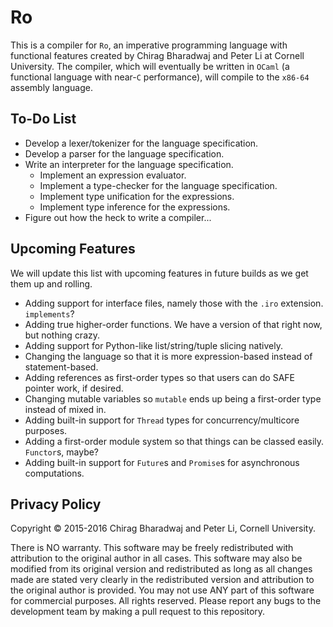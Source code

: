 # Ro
This is a compiler for `Ro`, an imperative programming language with functional features created by Chirag Bharadwaj and Peter Li at Cornell University. The compiler, which will eventually be written in `OCaml` (a functional language with near-`C` performance), will compile to the `x86-64` assembly language.          

To-Do List
----
* Develop a lexer/tokenizer for the language specification.
* Develop a parser for the language specification.
* Write an interpreter for the language specification.
  + Implement an expression evaluator.
  + Implement a type-checker for the language specification.
  + Implement type unification for the expressions.
  + Implement type inference for the expressions.
* Figure out how the heck to write a compiler...

Upcoming Features
----
We will update this list with upcoming features in future builds as we get them up and rolling.

* Adding support for interface files, namely those with the `.iro` extension. `implements`?
* Adding true higher-order functions. We have a version of that right now, but nothing crazy.
* Adding support for Python-like list/string/tuple slicing natively.
* Changing the language so that it is more expression-based instead of statement-based.
* Adding references as first-order types so that users can do SAFE pointer work, if desired.
* Changing mutable variables so `mutable` ends up being a first-order type instead of mixed in.
* Adding built-in support for `Thread` types for concurrency/multicore purposes.
* Adding a first-order module system so that things can be classed easily. `Functor`s, maybe?
* Adding built-in support for `Future`s and `Promise`s for asynchronous computations.

Privacy Policy
----

Copyright &copy; 2015-2016 Chirag Bharadwaj and Peter Li, Cornell University.

There is NO warranty. This software may be freely redistributed with attribution to the original author in all cases. This software may also be modified from its original version and redistributed as long as all changes made are stated very clearly in the redistributed version and attribution to the original author is provided. You may not use ANY part of this software for commercial purposes. All rights reserved. Please report any bugs to the development team by making a pull request to this repository.
